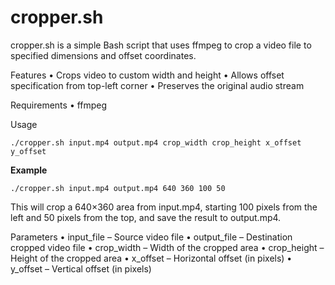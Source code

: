 # cropper.sh

cropper.sh is a simple Bash script that uses ffmpeg to crop a video file to specified dimensions and offset coordinates.

Features
	•	Crops video to custom width and height
	•	Allows offset specification from top-left corner
	•	Preserves the original audio stream

Requirements
	•	ffmpeg

Usage

`./cropper.sh input.mp4 output.mp4 crop_width crop_height x_offset y_offset`

**Example**

`./cropper.sh input.mp4 output.mp4 640 360 100 50`

This will crop a 640×360 area from input.mp4, starting 100 pixels from the left and 50 pixels from the top, and save the result to output.mp4.

Parameters
	•	input_file – Source video file
	•	output_file – Destination cropped video file
	•	crop_width – Width of the cropped area
	•	crop_height – Height of the cropped area
	•	x_offset – Horizontal offset (in pixels)
	•	y_offset – Vertical offset (in pixels)